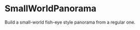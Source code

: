 SmallWorldPanorama
==================

Build a small-world fish-eye style panorama from a regular one.